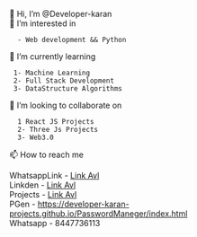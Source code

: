  👋 Hi, I’m @Developer-karan     
 👀 I’m interested in     
 
      - Web development && Python
 🌱 I’m currently learning          
     
     1- Machine Learning
     2- Full Stack Development
     3- DataStructure Algorithms
 💞️ I’m looking to collaborate on     
 
      1 React JS Projects
      2- Three Js Projects
      3- Web3.0    
 📫 How to reach me     
    
   WhatsappLink - [Link Avl](https://wa.me/+918447736113?text=I%like%20your%20github%20%20profile)   
   Linkden  - [Link Avl](https://www.linkedin.com/in/karan-arora-9abb3a240/)     
   Projects -  [Link Avl](https://developer-karan-projects.github.io/myTimeline/)   
   PGen - https://developer-karan-projects.github.io/PasswordManeger/index.html   
  Whatsapp - 8447736113        
     

<!---
Developer-karan-projects/Developer-karan-projects is a ✨ special ✨ repository because its `README.md` (this file) appears on your GitHub profile.
You can click the Preview link to take a look at your changes.
--->
